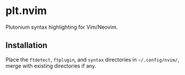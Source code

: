 # plt.nvim

Plutonium syntax highlighting for Vim/Neovim.

## Installation

Place the `ftdetect`, `ftplugin`, and `syntax` directories in 
`~/.config/nvim/`, merge with existing directories if any.
